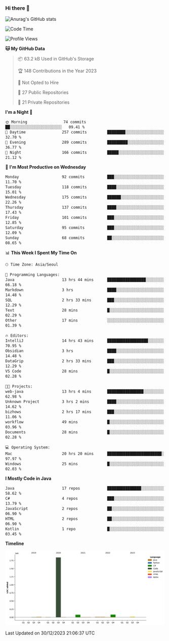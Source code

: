 ### Hi there 👋

![Anurag's GitHub stats](https://github-readme-stats.vercel.app/api?username=pllap&show_icons=true&theme=github_dark)

<!--START_SECTION:waka-->
![Code Time](http://img.shields.io/badge/Code%20Time-688%20hrs%2044%20mins-blue)

![Profile Views](http://img.shields.io/badge/Profile%20Views-3-blue)

**🐱 My GitHub Data** 

> 📦 63.2 kB Used in GitHub's Storage 
 > 
> 🏆 148 Contributions in the Year 2023
 > 
> 🚫 Not Opted to Hire
 > 
> 📜 27 Public Repositories 
 > 
> 🔑 21 Private Repositories 
 > 
**I'm a Night 🦉** 

```text
🌞 Morning                74 commits          ██░░░░░░░░░░░░░░░░░░░░░░░   09.41 % 
🌆 Daytime                257 commits         ████████░░░░░░░░░░░░░░░░░   32.70 % 
🌃 Evening                289 commits         █████████░░░░░░░░░░░░░░░░   36.77 % 
🌙 Night                  166 commits         █████░░░░░░░░░░░░░░░░░░░░   21.12 % 
```
📅 **I'm Most Productive on Wednesday** 

```text
Monday                   92 commits          ███░░░░░░░░░░░░░░░░░░░░░░   11.70 % 
Tuesday                  118 commits         ████░░░░░░░░░░░░░░░░░░░░░   15.01 % 
Wednesday                175 commits         ██████░░░░░░░░░░░░░░░░░░░   22.26 % 
Thursday                 137 commits         ████░░░░░░░░░░░░░░░░░░░░░   17.43 % 
Friday                   101 commits         ███░░░░░░░░░░░░░░░░░░░░░░   12.85 % 
Saturday                 95 commits          ███░░░░░░░░░░░░░░░░░░░░░░   12.09 % 
Sunday                   68 commits          ██░░░░░░░░░░░░░░░░░░░░░░░   08.65 % 
```


📊 **This Week I Spent My Time On** 

```text
🕑︎ Time Zone: Asia/Seoul

💬 Programming Languages: 
Java                     13 hrs 44 mins      █████████████████░░░░░░░░   66.18 % 
Markdown                 3 hrs               ████░░░░░░░░░░░░░░░░░░░░░   14.48 % 
SQL                      2 hrs 33 mins       ███░░░░░░░░░░░░░░░░░░░░░░   12.29 % 
Text                     28 mins             █░░░░░░░░░░░░░░░░░░░░░░░░   02.29 % 
Other                    17 mins             ░░░░░░░░░░░░░░░░░░░░░░░░░   01.39 % 

🔥 Editors: 
IntelliJ                 14 hrs 43 mins      ██████████████████░░░░░░░   70.95 % 
Obsidian                 3 hrs               ████░░░░░░░░░░░░░░░░░░░░░   14.48 % 
DataGrip                 2 hrs 33 mins       ███░░░░░░░░░░░░░░░░░░░░░░   12.29 % 
VS Code                  28 mins             █░░░░░░░░░░░░░░░░░░░░░░░░   02.28 % 

🐱‍💻 Projects: 
web-java                 13 hrs 4 mins       ████████████████░░░░░░░░░   62.98 % 
Unknown Project          3 hrs 2 mins        ████░░░░░░░░░░░░░░░░░░░░░   14.62 % 
bizhows                  2 hrs 17 mins       ███░░░░░░░░░░░░░░░░░░░░░░   11.06 % 
workflow                 49 mins             █░░░░░░░░░░░░░░░░░░░░░░░░   03.96 % 
Documents                28 mins             █░░░░░░░░░░░░░░░░░░░░░░░░   02.28 % 

💻 Operating System: 
Mac                      20 hrs 20 mins      ████████████████████████░   97.97 % 
Windows                  25 mins             █░░░░░░░░░░░░░░░░░░░░░░░░   02.03 % 
```

**I Mostly Code in Java** 

```text
Java                     17 repos            ███████████████░░░░░░░░░░   58.62 % 
C#                       4 repos             ███░░░░░░░░░░░░░░░░░░░░░░   13.79 % 
JavaScript               2 repos             ██░░░░░░░░░░░░░░░░░░░░░░░   06.90 % 
HTML                     2 repos             ██░░░░░░░░░░░░░░░░░░░░░░░   06.90 % 
Kotlin                   1 repo              █░░░░░░░░░░░░░░░░░░░░░░░░   03.45 % 
```



**Timeline**

![Lines of Code chart](https://raw.githubusercontent.com/pllap/pllap/main/assets/bar_graph.png)


 Last Updated on 30/12/2023 21:06:37 UTC
<!--END_SECTION:waka-->


<!--
**pllap/pllap** is a ✨ _special_ ✨ repository because its `README.md` (this file) appears on your GitHub profile.

Here are some ideas to get you started:

- 🔭 I’m currently working on ...
- 🌱 I’m currently learning ...
- 👯 I’m looking to collaborate on ...
- 🤔 I’m looking for help with ...
- 💬 Ask me about ...
- 📫 How to reach me: ...
- 😄 Pronouns: ...
- ⚡ Fun fact: ...
-->
